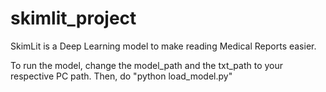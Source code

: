 # skimlit_project
SkimLit is a Deep Learning model to make reading Medical Reports easier.

To run the model, change the model_path and the txt_path to your respective PC path. Then, do "python load_model.py"
